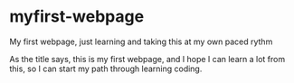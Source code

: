 # myfirst-webpage
My first webpage, just learning and taking this at my own paced rythm

As the title says, this is my first webpage, and I hope I can learn a lot from this, so I can start my path through learning coding.
